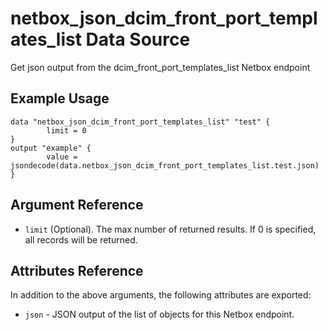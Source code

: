 # netbox\_json\_dcim\_front\_port\_templates\_list Data Source

Get json output from the dcim_front_port_templates_list Netbox endpoint

## Example Usage

```hcl
data "netbox_json_dcim_front_port_templates_list" "test" {
        limit = 0
}
output "example" {
        value = jsondecode(data.netbox_json_dcim_front_port_templates_list.test.json)
}
```

## Argument Reference

* ``limit`` (Optional). The max number of returned results. If 0 is specified, all records will be returned.

## Attributes Reference

In addition to the above arguments, the following attributes are exported:
* ``json`` - JSON output of the list of objects for this Netbox endpoint.


